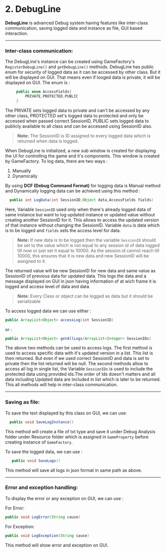 # 2. DebugLine
**DebugLine** is advanced Debug system having features like inter-class communication, saving logged data and instance as file, GUI based interaction.

---

### Inter-class communication:
The DebugLine's instance can be created using GameFactory's `RegistorDebugLine()` and `getDebugLine()` methods.
DebugLine has public enum for security of logged data as it can be accessed by other class.
But it will be displayed on GUI. That means even if looged data is private, it will be displayed on GUI.
The enum is :
```java
     public enum AccessFields{
         PRIVATE,PROTECTED,PUBLIC
     }
```
The PRIVATE sets logged data to private and can't be accessed by any other class, PROTECTED set's logged data to protected and only be accessed when passed correct SessionID, PUBLIC sets logged data to publicly available to all class and can be accessed using SessionID also.
>**Note:** The SessionID is ID assigned to every logged data which is returned when data is logged.

When DebugLine is initialized, a new sub window is created for displaying the UI for controlling the game and it's components. This window is created by GameFactory.
To log data, there are two ways : 
1. Manually
2. Dynamically

By using **DCF (Debug Command Format)** for logging data is Manual method and Dynamically logging data can be achieved using this method :
``` java
  public int LogData(int SessionID,Object data,AccessFields fields)
```
Here, Variable `SessionID` used only when there's already logged data of same instance but want to log updated instance or updated value without creating another SessionID for it. This allows to access the updated version of that instance without changing the SessionID. Variable `data` is data which is to be logged and `fields` sets the access level for data.
>**Note:** If new data is to be logged then the variable `SessionID` should be set to the value which is not equal to any session id of data logged till now or just set it equal to 10000. As the session id cannot reach till 10000, this ensures that it is new data and new SessionID will be assigned to it.

The returned value will be new SessionID for new data and same value as SessionID of previous data for updated data.
This logs the data and a message displayed on GUI in json having information of at wich frame it is logged and access level of data and data.
>**Note:** Every Class or object can be logged as data but it should be serializable

To access logged data we can use either :
```java
public ArrayList<Object> accessLog(int SessionID)
```
or :
```java
public ArrayList<Object> getAllLogs(ArrayList<Integer> SessionIDs)
```
The above two methods can be used to access logs. The first method is used to access specific data with it's updated version in a list. This list is then returned. But even if we used correct SessionID and data is set to private then the list returned will be null.
The second methods allow to access all log in single list, the Variable `SessionIDs` is used to include the protected data using provided ids.The order of Ids doesn't matters and all data including Updated data are included in list which is later to be returned.
This all methods will help in inter-class communication.

---

### Saving as file:
To save the text displayed by this class on GUI, we can use:
```java
  public void SaveLogInstance()
```
This method will create a file of txt type and save it under Debug Analysis folder under Resource folder which is assigned in `GameProperty` before creating instance of `GameFactory`.

To save the logged data,  we can use :
```java
   public void SaveLogs()
```
This method will save all logs in json format in same path as above.

---

### Error and exception handling:

To display the error or any exception on GUI, we can use :

For Error:
```java
public void LogError(String cause)
```
For Exception:
```java
public void LogException(String cause)
```
This method will show error and exception on GUI.
